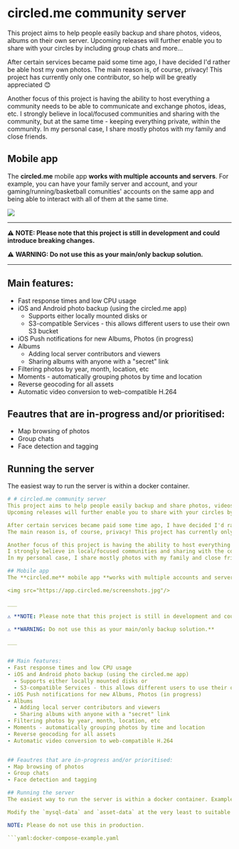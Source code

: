 # circled.me community server
This project aims to help people easily backup and share photos, videos, albums on their own server.
Upcoming releases will further enable you to share with your circles by including group chats and more...  

After certain services became paid some time ago, I have decided I'd rather be able host my own photos.
The main reason is, of course, privacy! This project has currently only one contributor, so help will be greatly appreciated 😊

Another focus of this project is having the ability to host everything a community needs to be able to communicate and exchange photos, ideas, etc.
I strongly believe in local/focused communities and sharing with the community, but at the same time - keeping everything private, within the community.
In my personal case, I share mostly photos with my family and close friends.

## Mobile app
The **circled.me** mobile app **works with multiple accounts and servers**. For example, you can have your family server and account, and your gaming/running/basketball comunities' accounts on the same app and being able to interact with all of them at the same time.

<img src="https://app.circled.me/screenshots.jpg"/>

___

⚠️ **NOTE: Please note that this project is still in development and could introduce breaking changes.**

⚠️ **WARNING: Do not use this as your main/only backup solution.**

___


## Main features:
- Fast response times and low CPU usage
- iOS and Android photo backup (using the circled.me app)
  - Supports either locally mounted disks or
  - S3-compatible Services - this allows different users to use their own S3 bucket
- iOS Push notifications for new Albums, Photos (in progress)
- Albums
  - Adding local server contributors and viewers
  - Sharing albums with anyone with a "secret" link
- Filtering photos by year, month, location, etc
- Moments - automatically grouping photos by time and location
- Reverse geocoding for all assets
- Automatic video conversion to web-compatible H.264


## Feautres that are in-progress and/or prioritised:
- Map browsing of photos
- Group chats
- Face detection and tagging

## Running the server
The easiest way to run the server is within a docker container. 

```yaml
# # circled.me community server
This project aims to help people easily backup and share photos, videos, albums on their own server.
Upcoming releases will further enable you to share with your circles by including group chats and more...  

After certain services became paid some time ago, I have decided I'd rather be able host my own photos.
The main reason is, of course, privacy! This project has currently only one contributor, so help will be greatly appreciated 😊

Another focus of this project is having the ability to host everything a community needs to be able to communicate and exchange photos, ideas, etc.
I strongly believe in local/focused communities and sharing with the community, but at the same time - keeping everything private, within the community.
In my personal case, I share mostly photos with my family and close friends.

## Mobile app
The **circled.me** mobile app **works with multiple accounts and servers**. For example, you can have your family server and account, and your gaming/running/basketball comunities' accounts on the same app and being able to interact with all of them at the same time.

<img src="https://app.circled.me/screenshots.jpg"/>

___

⚠️ **NOTE: Please note that this project is still in development and could introduce breaking changes.**

⚠️ **WARNING: Do not use this as your main/only backup solution.**

___


## Main features:
- Fast response times and low CPU usage
- iOS and Android photo backup (using the circled.me app)
  - Supports either locally mounted disks or
  - S3-compatible Services - this allows different users to use their own S3 bucket
- iOS Push notifications for new Albums, Photos (in progress)
- Albums
  - Adding local server contributors and viewers
  - Sharing albums with anyone with a "secret" link
- Filtering photos by year, month, location, etc
- Moments - automatically grouping photos by time and location
- Reverse geocoding for all assets
- Automatic video conversion to web-compatible H.264


## Feautres that are in-progress and/or prioritised:
- Map browsing of photos
- Group chats
- Face detection and tagging

## Running the server
The easiest way to run the server is within a docker container. Example docker-compose file is provided.

Modify the `mysql-data` and `asset-data` at the very least to suitable locations with enough space, etc.

NOTE: Please do not use this in production. 

```yaml:docker-compose-example.yaml
```
